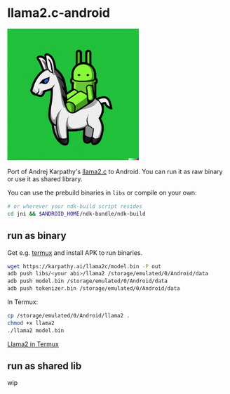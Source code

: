 # llama2.c-android

<img src="assets/llama_android.png" width="300" height="300">

Port of Andrej Karpathy's [llama2.c](https://github.com/karpathy/llama2.c) to Android. You can run it as raw binary or use it as shared library.

You can use the prebuild binaries in `libs` or compile on your own:

```bash
# or wherever your ndk-build script resides
cd jni && $ANDROID_HOME/ndk-bundle/ndk-build
```

## run as binary

Get e.g. [termux](https://f-droid.org/en/packages/com.termux/) and install APK to run binaries.

```bash
wget https://karpathy.ai/llama2c/model.bin -P out
adb push libs/<your abi>/llama2 /storage/emulated/0/Android/data
adb push model.bin /storage/emulated/0/Android/data
adb push tokenizer.bin /storage/emulated/0/Android/data
```

In Termux:

```bash 
cp /storage/emulated/0/Android/llama2 .
chmod +x llama2
./llama2 model.bin
```

[Llama2 in Termux](assets/llama2_in_termux.gif)

## run as shared lib

wip

